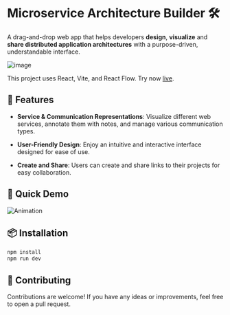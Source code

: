 # Microservice Architecture Builder 🛠️

A drag-and-drop web app that helps developers **design**, **visualize** and
**share distributed application architectures** with a purpose-driven,
understandable interface.

![image](https://github.com/NoailletasJordan/microservice-architecture-builder/assets/48062996/01a8c4ef-981f-46d5-a19e-96fa6a7139d1)

This project uses React, Vite, and React Flow. Try now
[live](https://microservice-architecture-builder.com).

## 🚀 Features

- **Service & Communication Representations**: Visualize different web services,
  annotate them with notes, and manage various communication types.

- **User-Friendly Design**: Enjoy an intuitive and interactive interface
  designed for ease of use.

- **Create and Share**: Users can create and share links to their projects for
  easy collaboration.

## 🎥 Quick Demo

![Animation](https://github.com/NoailletasJordan/microservice-architecture-builder/assets/48062996/45e2b5ae-a803-44e2-a95f-192cc344ac09)

## 📦 Installation

```bash
npm install
npm run dev
```

## 🤝 Contributing

Contributions are welcome! If you have any ideas or improvements, feel free to
open a pull request.
